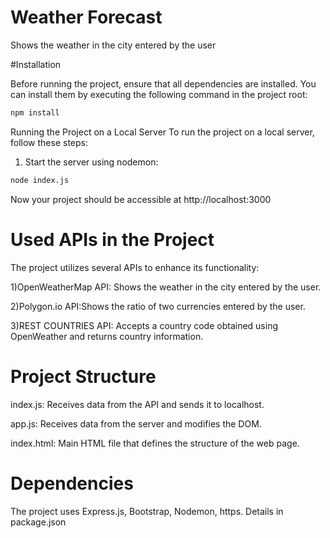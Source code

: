 # Weather Forecast
Shows the weather in the city entered by the user

#Installation

Before running the project, ensure that all dependencies are installed. You can install them by executing the following command in the project root:
```bash
npm install
```

Running the Project on a Local Server
To run the project on a local server, follow these steps:
1) Start the server using nodemon:
```bash
node index.js
```
Now your project should be accessible at http://localhost:3000

# Used APIs in the Project
The project utilizes several APIs to enhance its functionality:

1)OpenWeatherMap API: Shows the weather in the city entered by the user.

2)Polygon.io API:Shows the ratio of two currencies entered by the user.

3)REST COUNTRIES API: Accepts a country code obtained using OpenWeather and returns country information.

# Project Structure
index.js: Receives data from the API and sends it to localhost.

app.js: Receives data from the server and modifies the DOM.

index.html: Main HTML file that defines the structure of the web page.
# Dependencies
The project uses Express.js, Bootstrap, Nodemon, https. Details in package.json



